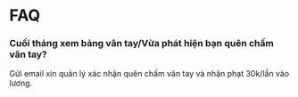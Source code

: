 # FAQ

### Cuối tháng xem bảng vân tay/Vừa phát hiện bạn quên chấm vân tay?

Gửi email xin quản lý xác nhận quên chấm vân tay và nhận phạt 30k/lần vào lương.



